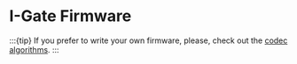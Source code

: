 # I-Gate Firmware

:::{tip}
If you prefer to write your own firmware, please, check out the [codec algorithms](https://aprs438.readthedocs.io/en/latest/codec.html).
:::
